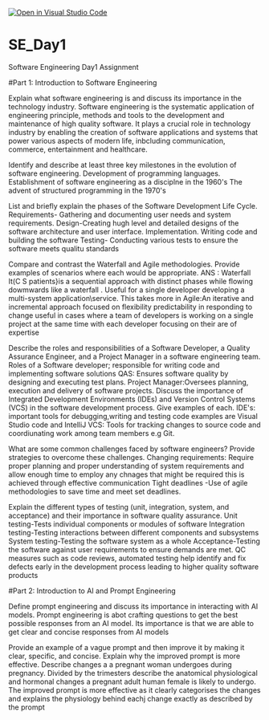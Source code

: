 [![Open in Visual Studio Code](https://classroom.github.com/assets/open-in-vscode-2e0aaae1b6195c2367325f4f02e2d04e9abb55f0b24a779b69b11b9e10269abc.svg)](https://classroom.github.com/online_ide?assignment_repo_id=18365441&assignment_repo_type=AssignmentRepo)
# SE_Day1
Software Engineering Day1 Assignment

#Part 1: Introduction to Software Engineering

Explain what software engineering is and discuss its importance in the technology industry.
Software engineering is the systematic application of engineering principle, methods and tools to the development and maintenance of high quality software. It plays a crucial role in technology industry by enabling the creation of software applications and systems that power various aspects of modern life, inbcluding communication, commerce, entertainment and healthcare.

Identify and describe at least three key milestones in the evolution of software engineering.
Development of programming languages.
Establishment of software engineering as a disciplne in the 1960's
The advent of structured programming in the 1970's



List and briefly explain the phases of the Software Development Life Cycle.
Requirements- Gathering and documenting user needs and system requirements.
Design-Creating hugh level and detailed designs of the software architecture and user interface.
Implementation. Writing code and building the software 
Testing-   Conducting various tests to ensure the software meets qualitu standards

Compare and contrast the Waterfall and Agile methodologies. Provide examples of scenarios where each would be appropriate.
ANS : Waterfall It(C S patients}is a sequential approach with distinct phases while flowing dowmwards like a waterfall . Useful for a single developer developing a multi-system application\service. This takes more in
Agile:An iterative and incremental approach focused on flexibility predictability  in responding to change useful in cases where a team of developers is working on a single project at the same time with each developer focusing on  their are of expertise

Describe the roles and responsibilities of a Software Developer, a Quality Assurance Engineer, and a Project Manager in a software engineering team.
Roles of a Software developer; responsible for writing code and implementing software solutions
QAS: Ensures software quality by designing and executing test plans.
Project Manager:Oversees planning, execution and delivery of software projects.
Discuss the importance of Integrated Development Environments (IDEs) and Version Control Systems (VCS) in the software development process. Give examples of each.
IDE's: important tools for debugging,writing and testing code examples are Visual Studio code and IntelliJ
VCS: Tools for tracking changes to source code and coordiunating work among team members e.g Git.

What are some common challenges faced by software engineers? Provide strategies to overcome these challenges.
Changing requirements: Require proper planning and proper understanding of system requirements and allow enough time to employ any chnages that might be required this is achieved through effective communication
Tight deadlines -Use of agile methodologies to save time and meet set deadlines.

Explain the different types of testing (unit, integration, system, and acceptance) and their importance in software quality assurance.
Unit testing-Tests individual components or modules of software
Integration testing-Testing interactions between different components and subsystems
System testing-Testing the software system as a whole
Acceptance-Testing the software against user requirements to ensure demands are met.
QC measures such as code reviews, automated testing help identify and fix 
defects early in the development process leading to higher quality software products 

#Part 2: Introduction to AI and Prompt Engineering


Define prompt engineering and discuss its importance in interacting with AI models.
Prompt engineering is abot crafting questions to get the best possible responses from an AI model. Its importance is that we are able to get clear and concise responses from AI models

Provide an example of a vague prompt and then improve it by making it clear, specific, and concise. Explain why the improved prompt is more effective.
Describe changes a a pregnant woman undergoes during pregnancy.
Divided by the trimesters describe the anatomical physiological and hormonal changes a pregnant adult human female is likely to undergo.
The improved prompt is more effective as it clearly categorises the changes and explains the physiology behind eachj change exactly as described by the prompt
